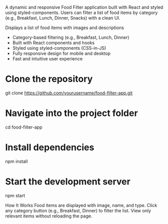 A dynamic and responsive Food Filter application built with React and styled using styled-components. Users can filter a list of food items by category (e.g., Breakfast, Lunch, Dinner, Snacks) with a clean UI.

Displays a list of food items with images and descriptions
- Category-based filtering (e.g., Breakfast, Lunch, Dinner)
- Built with React components and hooks
- Styled using styled-components (CSS-in-JS)
- Fully responsive design for mobile and desktop
- Fast and intuitive user experience

# Clone the repository
git clone https://github.com/yourusername/food-filter-app.git

# Navigate into the project folder
cd food-filter-app

# Install dependencies
npm install

# Start the development server
npm start

How It Works
Food items are displayed with image, name, and type.
Click any category button (e.g., Breakfast, Dinner) to filter the list.
View only relevant items without reloading the page.
